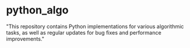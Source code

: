 # python_algo
"This repository contains Python implementations for various algorithmic tasks, as well as regular updates for bug fixes and performance improvements."
